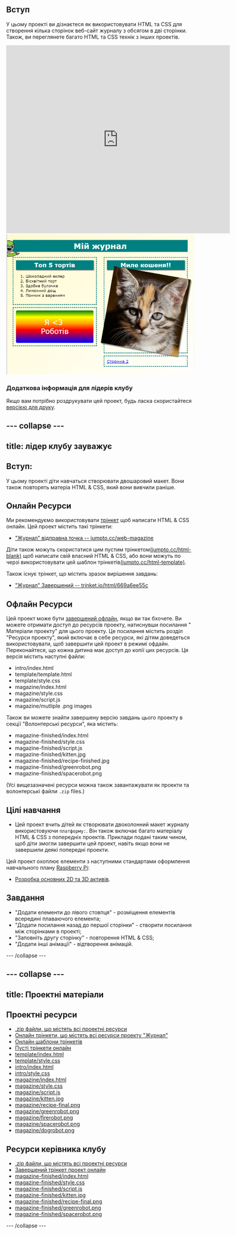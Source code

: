 ## Вступ

У цьому проекті ви дізнаєтеся як використовувати HTML та CSS для створення кілька сторінок веб-сайт журналу з обсягом в дві сторінки. Також, ви переглянете багато HTML та CSS технік з інших проектів.

<div class="trinket">
  <iframe src="https://trinket.io/embed/html/669a6ee55c?outputOnly=true&start=result" width="600" height="505" frameborder="0" marginwidth="0" marginheight="0" allowfullscreen>
  </iframe>
  <img src="images/magazine-final.png">
</div>

### Додаткова інформація для лідерів клубу

Якщо вам потрібно роздрукувати цей проект, будь ласка скористайтеся [версією для друку](https://projects.raspberrypi.org/uk-UA/projects/magazine/print).

--- collapse ---
---
title: лідер клубу зауважує
---
## Вступ:

У цьому проекті діти навчаться створювати двошаровий макет. Вони також повторять матеріа HTML & CSS, який вони вивчили раніше.

## Онлайн Ресурси

Ми рекомендуємо використовувати [трінкет](https://trinket.io/) щоб написати HTML & CSS онлайн. Цей проект містить такі трінкети:

* ["Журнал" відправна точка -- jumpto.cc/web-magazine](http://jumpto.cc/web-magazine)

Діти також можуть скористатися цим пустим трінкетом[(jumpto.cc/html-blank)](http://jumpto.cc/html-blank) щоб написати свій власний HTML & CSS, або вони можуть по черзі використовувати цей шаблон трінкетів[(jumpto.cc/html-template)](http://jumpto.cc/html-template).

Також існує трінкет, що містить зразок вирішення завдань:

* ["Журнал" Завершений -- trinket.io/html/669a6ee55c](https://trinket.io/html/a41e4e1c5c)

## Офлайн Ресурси

Цей проект може бути [завершений офлайн](https://www.codeclubprojects.org/en-GB/resources/webdev-working-offline/), якщо ви так бхочете. Ви можете отримати доступ до ресурсів проекту, натиснувши посилання " Матеріали проекту" для цього проекту. Це посилання містить розділ "Ресурси проекту", який включає в себе ресурси, які дітям доведеться використовувати, щоб завершити цей проект в режимі офдайн. Переконайтеся, що кожна дитина має доступ до копії цих ресурсів. Ця версія містить наступні файли:

* intro/index.html
* template/template.html
* template/style.css
* magazine/index.html
* magazine/style.css
* magazine/script.js
* magazine/mutliple .png images

Також ви можете знайти завершену версію завдань цього проекту в секції "Волонтерські ресурси", яка містить:

* magazine-finished/index.html
* magazine-finished/style.css
* magazine-finished/script.js
* magazine-finished/kitten.jpg
* magazine-finished/recipe-finished.jpg
* magazine-finished/greenrobot.png
* magazine-finished/spacerobot.png

(Усі вищезазначені ресурси можна також завантажувати як проекти та волонтерські файли `.zip` files.)

## Цілі навчання

* Цей проект вчить дітей як створювати двоколонний макет журналу використовуючи `платформу:`. Він також включає багато матеріалу HTML & CSS з попередніх проектів. Приклади подані таким чином, щоб діти змогли завершити цей проект, навіть якщо вони не завершили деякі попередні проекти. 

Цей проект охоплює елементи з наступними стандартами оформлення навчального плану [Raspberry Pi](http://rpf.io/curriculum):

* [Розробка основних 2D та 3D активів](https://www.raspberrypi.org/curriculum/design/creator).

## Завдання

* "Додати елементи до лівого стовпця" - розміщення елементів всередині плаваючого елемента;
* "Додати посилання назад до першої сторінки" - створити посилання між сторінками в проекті;
* "Заповніть другу сторінку" - повторення HTML & CSS;
* "Додати інші анімації" - відтворення анімацій.

--- /collapse ---

--- collapse ---
---
title: Проектні матеріали
---
## Проектні ресурси

* [.zip файли, що містять всі проектні ресурси](resources/magazine-project-resources.zip)
* [Онлайн трінкети, що містять всі ресурси проекту "Журнал"](http://jumpto.cc/web-magazine)
* [Онлайн шаблони трінкетів](http://jumpto.cc/trinket-template)
* [Пусті трінкети онлайн](http://jumpto.cc/trinket-blank)
* [template/index.html](resources/template-index.html)
* [template/style.css](resources/template-style.css)
* [intro/index.html](resources/intro-index.html)
* [intro/style.css](resources/intro-style.css)
* [magazine/index.html](resources/magazine-index.html)
* [magazine/style.css](resources/magazine-style.css)
* [magazine/script.js](resources/magazine-script.js)
* [magazine/kitten.jpg](resources/magazine-kitten.jpg)
* [magazine/recipe-final.png](resources/magazine-recipe-final.png)
* [magazine/greenrobot.png](resources/magazine-greenrobot.png)
* [magazine/firerobot.png](resources/magazine-firerobot.png)
* [magazine/spacerobot.png](resources/magazine-spacerobot.png)
* [magazine/dogrobot.png](resources/magazine-dogrobot.png)

## Ресурси керівника клубу

* [.zip файли, що містять всі проектні ресурси](resources/magazine-volunteer-resources.zip)
* [Завершений трінкет проект онлайн](https://trinket.io/html/a41e4e1c5c)
* [magazine-finished/index.html](resources/magazine-finished-index.html)
* [magazine-finished/style.css](resources/magazine-finished-style.css)
* [magazine-finished/script.js](resources/magazine-finished-script.js)
* [magazine-finished/kitten.jpg](resources/magazine-finished-kitten.jpg)
* [magazine-finished/recipe-final.png](resources/magazine-finished-recipe-final.png)
* [magazine-finished/greenrobot.png](resources/magazine-finished-greenrobot.png)
* [magazine-finished/spacerobot.png](resources/magazine-finished-spacerobot.png)

--- /collapse ---
